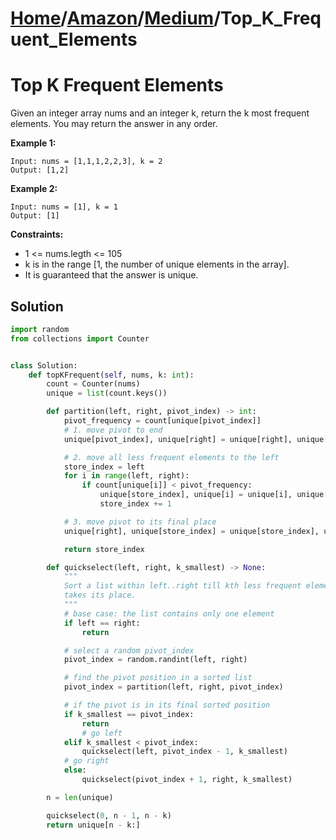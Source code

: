 # [Home](./../../..)/[Amazon](./../..)/[Medium](./..)/Top_K_Frequent_Elements
<h1>Top K Frequent Elements</h1>

<p>
Given an integer array nums and an integer k, return the k most frequent elements. You may return the answer in any order.

</p>

<b>Example 1:</b>

    Input: nums = [1,1,1,2,2,3], k = 2
    Output: [1,2]
    
<b>Example 2:</b>

    Input: nums = [1], k = 1
    Output: [1]

<b>Constraints:</b>

- 1 <= nums.legth <= 105
- k is in the range [1, the number of unique elements in the array].
- It is guaranteed that the answer is unique.

<h2>Solution</h2>

```python
import random
from collections import Counter


class Solution:
    def topKFrequent(self, nums, k: int):
        count = Counter(nums)
        unique = list(count.keys())

        def partition(left, right, pivot_index) -> int:
            pivot_frequency = count[unique[pivot_index]]
            # 1. move pivot to end
            unique[pivot_index], unique[right] = unique[right], unique[pivot_index]

            # 2. move all less frequent elements to the left
            store_index = left
            for i in range(left, right):
                if count[unique[i]] < pivot_frequency:
                    unique[store_index], unique[i] = unique[i], unique[store_index]
                    store_index += 1

            # 3. move pivot to its final place
            unique[right], unique[store_index] = unique[store_index], unique[right]

            return store_index

        def quickselect(left, right, k_smallest) -> None:
            """
            Sort a list within left..right till kth less frequent element
            takes its place.
            """
            # base case: the list contains only one element
            if left == right:
                return

            # select a random pivot_index
            pivot_index = random.randint(left, right)

            # find the pivot position in a sorted list
            pivot_index = partition(left, right, pivot_index)

            # if the pivot is in its final sorted position
            if k_smallest == pivot_index:
                return
                # go left
            elif k_smallest < pivot_index:
                quickselect(left, pivot_index - 1, k_smallest)
            # go right
            else:
                quickselect(pivot_index + 1, right, k_smallest)

        n = len(unique)

        quickselect(0, n - 1, n - k)
        return unique[n - k:]
```
